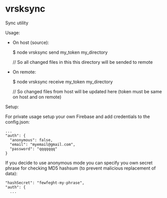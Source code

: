 # vrsksync

Sync utility

Usage: 
  - On host (source):
  
    $ node vrsksync send my_token my_directory
    
    // So all changed files in this this directory will be sended to remote
  
  - On remote:
  
    $ node vrsksync receive my_token my_directory
    
    // So changed files from host will be updated here (token must be same on host and on remote)


Setup:
  
  For private usage setup your own Firebase and
  add credentials to the config.json:
  
    ...
    "auth": {
      "anonymous": false,
      "email": "myemail@gmail.com",
      "password": "qqqqqqq"
    }
  
  If you decide to use anonymous mode you can specify you own secret phrase
  for checking MD5 hashsum (to prevent malicious replacement of data):
  
    "hashSecret": "fewfeght-my-phrase",
    "auth": {
      ...
